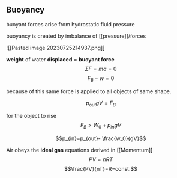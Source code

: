## Buoyancy

buoyant forces arise from hydrostatic fluid pressure

buoyancy is created by imbalance of [[pressure]]/forces

![[Pasted image 20230725214937.png]]

**weight** of  water **displaced** =  **buoyant force** 
$$ \Sigma F = ma=0$$
$$F_B-w=0$$   

because of this same force is applied to all objects of same shape.

$$p_{out} gV = F_B$$

for the object to rise
$$F_B > W_0 +p_{in}gV$$

$$p_{in}=p_{out}- \frac{w_0}{gV}$$

Air obeys the **ideal gas** equations derived in [[Momentum]]
$$PV=nRT$$
$$\frac{PV}{nT}=R=const.$$
